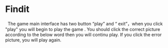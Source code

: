 # Findit
 
The game main interface has two button “play” and “ exit”，when you click "play" you will begin to play the game .
You should click the correct picture according to the below word then you will continu play.
If you click the error picture, you will play again.
